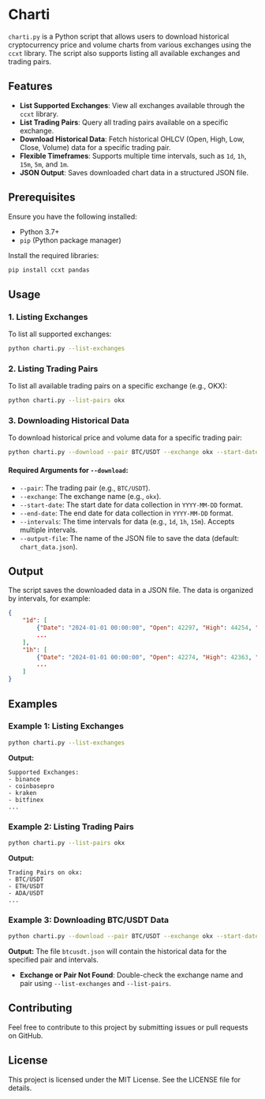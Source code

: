 # Charti

`charti.py` is a Python script that allows users to download historical cryptocurrency price and volume charts from various exchanges using the `ccxt` library. The script also supports listing all available exchanges and trading pairs.

## Features
- **List Supported Exchanges**: View all exchanges available through the `ccxt` library.
- **List Trading Pairs**: Query all trading pairs available on a specific exchange.
- **Download Historical Data**: Fetch historical OHLCV (Open, High, Low, Close, Volume) data for a specific trading pair.
- **Flexible Timeframes**: Supports multiple time intervals, such as `1d`, `1h`, `15m`, `5m`, and `1m`.
- **JSON Output**: Saves downloaded chart data in a structured JSON file.

## Prerequisites
Ensure you have the following installed:

- Python 3.7+
- `pip` (Python package manager)

Install the required libraries:

```bash
pip install ccxt pandas
```

## Usage

### 1. Listing Exchanges
To list all supported exchanges:

```bash
python charti.py --list-exchanges
```

### 2. Listing Trading Pairs
To list all available trading pairs on a specific exchange (e.g., OKX):

```bash
python charti.py --list-pairs okx
```

### 3. Downloading Historical Data
To download historical price and volume data for a specific trading pair:

```bash
python charti.py --download --pair BTC/USDT --exchange okx --start-date 2024-10-31 --end-date 2024-12-31 --intervals 1d 1h 15m 5m 1m --output-file btcusdt.json
```

#### Required Arguments for `--download`:
- `--pair`: The trading pair (e.g., `BTC/USDT`).
- `--exchange`: The exchange name (e.g., `okx`).
- `--start-date`: The start date for data collection in `YYYY-MM-DD` format.
- `--end-date`: The end date for data collection in `YYYY-MM-DD` format.
- `--intervals`: The time intervals for data (e.g., `1d`, `1h`, `15m`). Accepts multiple intervals.
- `--output-file`: The name of the JSON file to save the data (default: `chart_data.json`).

## Output
The script saves the downloaded data in a JSON file. The data is organized by intervals, for example:

```json
{
    "1d": [
        {"Date": "2024-01-01 00:00:00", "Open": 42297, "High": 44254, "Low": 42182, "Close": 44220, "Volume": 1200},
        ...
    ],
    "1h": [
        {"Date": "2024-01-01 00:00:00", "Open": 42274, "High": 42363, "Low": 42080, "Close": 42297, "Volume": 100},
        ...
    ]
}
```

## Examples

### Example 1: Listing Exchanges
```bash
python charti.py --list-exchanges
```
**Output:**
```
Supported Exchanges:
- binance
- coinbasepro
- kraken
- bitfinex
...
```

### Example 2: Listing Trading Pairs
```bash
python charti.py --list-pairs okx
```
**Output:**
```
Trading Pairs on okx:
- BTC/USDT
- ETH/USDT
- ADA/USDT
...
```

### Example 3: Downloading BTC/USDT Data
```bash
python charti.py --download --pair BTC/USDT --exchange okx --start-date 2024-01-01 --end-date 2023-12-31 --intervals 1d 1h --output-file btcusdt.json
```
**Output:**
The file `btcusdt.json` will contain the historical data for the specified pair and intervals.

- **Exchange or Pair Not Found**:
  Double-check the exchange name and pair using `--list-exchanges` and `--list-pairs`.

## Contributing
Feel free to contribute to this project by submitting issues or pull requests on GitHub.

## License
This project is licensed under the MIT License. See the LICENSE file for details.
